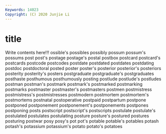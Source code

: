 ```yaml
---
Keywords: 14023
Copyright: (C) 2020 Junjie Li
---
```


# title

Write contents here!!!
ossible's 
possibles 
possibly 
possum 
possum's 
possums 
post 
post's
postage 
postage's 
postal 
postbox 
postcard 
postcard's 
postcards 
postcode 
postcodes 
postdate
postdated 
postdates 
postdating 
postdoc 
postdoctoral 
posted 
poster 
poster's 
posterior 
posterior's
posteriors 
posterity 
posterity's 
posters 
postgraduate 
postgraduate's 
postgraduates 
posthaste 
posthumous 
posthumously
posting 
postlude 
postlude's 
postludes 
postman 
postman's 
postmark 
postmark's 
postmarked 
postmarking
postmarks 
postmaster 
postmaster's 
postmasters 
postmen 
postmistress 
postmistress's 
postmistresses 
postmodern 
postmortem
postmortem's 
postmortems 
postnatal 
postoperative 
postpaid 
postpartum 
postpone 
postponed 
postponement 
postponement's
postponements 
postpones 
postponing 
posts 
postscript 
postscript's 
postscripts 
postulate 
postulate's 
postulated
postulates 
postulating 
posture 
posture's 
postured 
postures 
posturing 
postwar 
posy 
posy's
pot 
pot's 
potable 
potable's 
potables 
potash 
potash's 
potassium 
potassium's 
potato
potato's 
potatoes 
